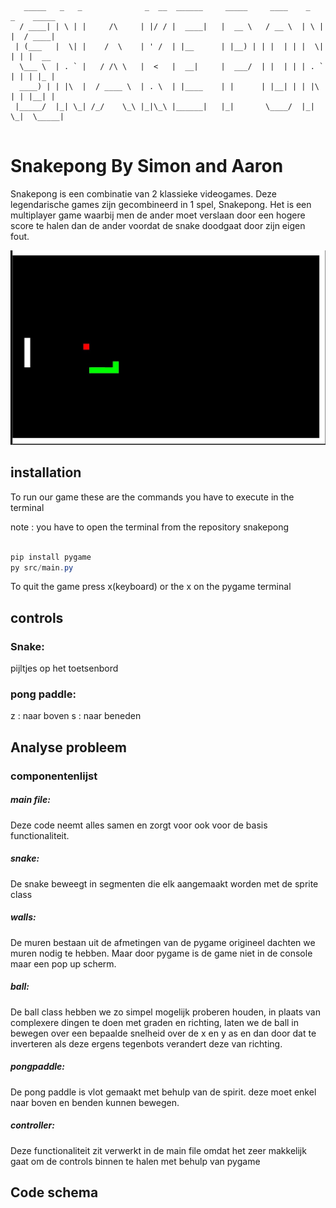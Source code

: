 
```
   _____   _   _              _  __  ______     _____     ____    _   _    _____ 
  / ____| | \ | |     /\     | |/ / |  ____|   |  __ \   / __ \  | \ | |  / ____|
 | (___   |  \| |    /  \    | ' /  | |__      | |__) | | |  | | |  \| | | |  __ 
  \___ \  | . ` |   / /\ \   |  <   |  __|     |  ___/  | |  | | | . ` | | | |_ |
  ____) | | |\  |  / ____ \  | . \  | |____    | |      | |__| | | |\  | | |__| |
 |_____/  |_| \_| /_/    \_\ |_|\_\ |______|   |_|       \____/  |_| \_|  \_____|
                                                                                 
```

# Snakepong By Simon and Aaron

Snakepong is een combinatie van 2 klassieke videogames. Deze legendarische games zijn gecombineerd in 1 spel, Snakepong. Het is een multiplayer game waarbij men de ander moet verslaan door een hogere score te halen dan de ander voordat de snake doodgaat door zijn eigen fout.

![demo snakepong](img/demo.jpg?raw=true "proffessional example")

## installation

To run our game these are the commands you have to execute in the terminal

note : you have to open the terminal from the repository snakepong

```powershell

pip install pygame
py src/main.py
```

To quit the game press x(keyboard) or the x on the pygame terminal

## controls

### Snake:

pijltjes op het toetsenbord

### pong paddle:

z : naar boven
s : naar beneden

## Analyse probleem

### componentenlijst

##### main file:
Deze code neemt alles samen en zorgt voor ook voor de basis functionaliteit.

##### snake:
De snake beweegt in segmenten die elk aangemaakt worden met de sprite class

##### walls:
De muren bestaan uit de afmetingen van de pygame origineel dachten we muren nodig te hebben. Maar door pygame is de game niet in de console maar een pop up scherm.

##### ball:
De ball class hebben we zo simpel mogelijk proberen houden, in plaats van complexere dingen te doen met graden en richting, laten we de ball in bewegen over een bepaalde snelheid over de x en y as en dan door dat te inverteren als deze ergens tegenbots verandert deze van richting.

##### pongpaddle:

De pong paddle is vlot gemaakt met behulp van de spirit. deze moet enkel naar boven en benden kunnen bewegen.

##### controller:
Deze functionaliteit zit verwerkt in de main file omdat het zeer makkelijk gaat om de controls binnen te halen met behulp van pygame


## Code schema
